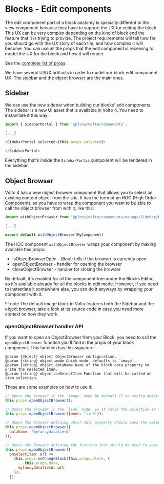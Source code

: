 # Blocks - Edit components

The edit component part of a block anatomy is specially different to the view component because they have to support the UX for editing the block.
This UX can be very complex depending on the kind of block and the feature that it is trying to provide.
The project requirements will tell how far you should go with the UX story of each tile, and how complex it will become.
You can use all the props that the edit component is receiving to model the UX for the block and how it will render.

See the [complete list of props](anatomy.md#block-edit-component-props).

We have several UI/UX artifacts in order to model our block edit component UX.
The sidebar and the object browser are the main ones.

## Sidebar

We can use the new sidebar when building our blocks' edit components.
The sidebar is a new UI asset that is available in Volto 4.
You need to instantiate it this way:

```js
import { SidebarPortal } from '@plone/volto/components';

[...]

<SidebarPortal selected={this.props.selected}>
  ...
</SidebarPortal>
```

Everything that's inside the ``SidebarPortal`` component will be rendered in the sidebar.

## Object Browser

Volto 4 has a new object browser component that allows you to select an existing content object from the site.
It has the form of an HOC (High Order Component), so you have to wrap the component you want to be able to call the object browser from with it, like this:

```js
import withObjectBrowser from '@plone/volto/components/manage/Sidebar/ObjectBrowser';

[...]

export default withObjectBrowser(MyComponent)
```

The HOC component ``withObjectBrowser`` wraps your component by making available this props:

- isObjectBrowserOpen - (Bool) tells if the browser is currently open
- openObjectBrowser - handler for opening the browser
- closeObjectBrowser - handler for closing the browser

By default, it's enabled for all the component tree under the Blocks Editor, so it's available already for all the blocks in edit mode.
However, if you need to instantiate it somewhere else, you can do it anyways by wrapping your component with it.

!!! note
    The default image block in Volto features both the Sidebar and the object browser, take a look at its source code in case you need more context on how they work.

### openObjectBrowser handler API

If you want to open an ObjectBrowser from your Block, you need to call the `openObjectBrowser` function you'll find in the props of your block component.
This function has this signature:

```
@param {Object} object ObjectBrowser configuration.
@param {string} object.mode Quick mode, defaults to `image`.
@param {string} object.dataName Name of the block data property to write the selected item.
@param {string} object.onSelectItem Function that will be called on item selection.
```

These are some examples on how to use it:

```js
// Opens the browser in the `image` mode by default if no config object specified, so it saves the selection in the `url` data property.
this.props.openObjectBrowser();

// Opens the browser in the `link` mode, so it saves the selection in the `href` data property.
this.props.openObjectBrowser({mode: 'link'});

// Opens the browser defining which data property should save the selection using `dataName`
this.props.openObjectBrowser({
  dataName: 'myfancydatafield'
});

// Opens the browser defining the function that should be used to save the selection using `onSelectItem`
this.props.openObjectBrowser({
  onSelectItem: url =>
    this.props.onChangeBlock(this.props.block, {
      ...this.props.data,
      myfancydatafield: url,
    }),
  });
```
